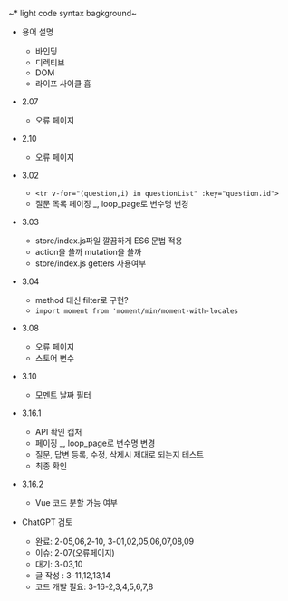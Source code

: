 
~* light code syntax bagkground~

* 용어 설명
  * 바인딩
  * 디렉티브
  * DOM
  * 라이프 사이클 홈

* 2.07
  * 오류 페이지
 
* 2.10
  * 오류 페이지

* 3.02
  * ```<tr v-for="(question,i) in questionList" :key="question.id">```
  * 질문 목록 페이징 _, loop_page로 변수명 변경

* 3.03
  * store/index.js파일 깔끔하게 ES6 문법 적용
  * action을 쓸까  mutation을 쓸까
  * store/index.js getters 사용여부
 
    
* 3.04
  * method 대신 filter로 구현?
  * ```import moment from 'moment/min/moment-with-locales```
* 3.08
  * 오류 페이지
  * 스토어 변수

* 3.10
  * 모멘트 날짜 필터
    
* 3.16.1
  * API 확인 캡처
  * 페이징 _, loop_page로 변수명 변경
  * 질문, 답변 등록, 수정, 삭제시 제대로 되는지 테스트
  * 최종 확인
    
* 3.16.2
  * Vue 코드 분할 가능 여부


* ChatGPT 검토
  * 완료: 2-05,06,2-10, 3-01,02,05,06,07,08,09
  * 이슈: 2-07(오류페이지)
  * 대기: 3-03,10
  * 글 작성 : 3-11,12,13,14
  * 코드 개발 필요: 3-16-2,3,4,5,6,7,8
